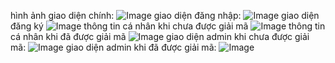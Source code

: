hình ảnh giao diện chính:
![Image](https://github.com/user-attachments/assets/5e2bcfe3-ab33-411f-b6aa-13f779b4f6d8)
giao diện đăng nhập:
![Image](https://github.com/user-attachments/assets/0f3e7d70-5b03-426d-8d00-432c493a3e2c)
giao diện đăng ký
![Image](https://github.com/user-attachments/assets/1261f9ab-8481-478e-94ce-5ee14f58cebd)
thông tin cá nhân khi chưa được giải mã
![Image](https://github.com/user-attachments/assets/6441270e-a3f1-41b9-a9d6-8156bded4ead)
thông tin cá nhân khi đã được giải mã
![Image](https://github.com/user-attachments/assets/e8c24f0d-362f-4c79-b4cc-6ce001c7c177)
giao diện admin khi chưa được giải mã:
![Image](https://github.com/user-attachments/assets/b17baa7f-71b8-47b7-b003-3055b7a110cd)
giao diện admin khi đã được giải mã:
![Image](https://github.com/user-attachments/assets/5e746a6c-f282-4b89-b944-8143b5f51fbe)
